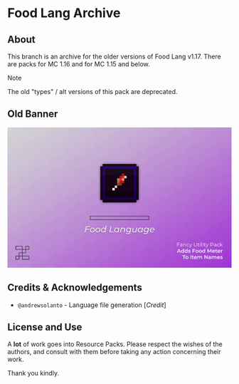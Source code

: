 # Food Lang Archive

## About

This branch is an archive for the older versions of Food Lang v1.17. There are packs for MC 1.16 and for MC 1.15 and below.

> [!NOTE]
> The old "types" / alt versions of this pack are deprecated. 

## Old Banner

![food-language-banner](food-language-banner.png)

## Credits & Acknowledgements 

- `@andrewsolanto` - Language file generation \[_Credit_\]

## License and Use

A **lot** of work goes into Resource Packs. 
Please respect the wishes of the authors, and consult with them before taking any action concerning their work.

Thank you kindly.
